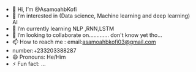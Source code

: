 - 👋 Hi, I’m @AsamoahbKofi
- 👀 I’m interested in (Data science, Machine learning and deep learning) AI
- 🌱 I’m currently learning NLP ,RNN,LSTM 
- 💞️ I’m looking to collaborate on............. don't know yet tho...
- 📫 How to reach me : email:asamoahbkofi03@gmail.com
- number:+233203388287
- 😄 Pronouns: He/Him
- ⚡ Fun fact: ...

<!---
AsamoahbKofi/AsamoahbKofi is a ✨ special ✨ repository because its `README.md` (this file) appears on your GitHub profile.
You can click the Preview link to take a look at your changes.
--->

